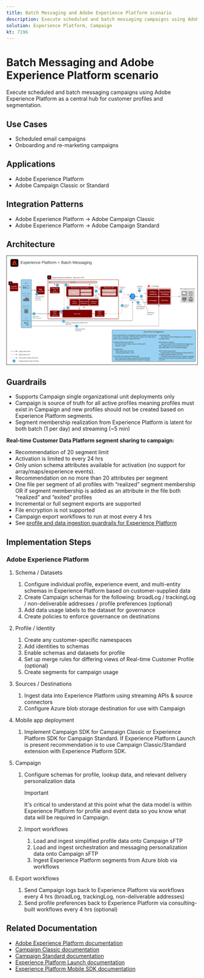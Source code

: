 ```yaml
---
title: Batch Messaging and Adobe Experience Platform scenario
description: Execute scheduled and batch messaging campaigns using Adobe Experience Platform as a central hub for customer profiles and segmentation.
solution: Experience Platform, Campaign
kt: 7196
---
```


# Batch Messaging and Adobe Experience Platform scenario

Execute scheduled and batch messaging campaigns using Adobe Experience Platform as a central hub for customer profiles and segmentation.

## Use Cases

* Scheduled email campaigns
* Onboarding and re-marketing campaigns

## Applications

* Adobe Experience Platform
* Adobe Campaign Classic or Standard

## Integration Patterns

* Adobe Experience Platform → Adobe Campaign Classic
* Adobe Experience Platform → Adobe Campaign Standard

## Architecture

<img src="assets/aepbatch.svg" alt="Reference architecture for the Batch Messaging and Adobe Experience Platform scenario" style="border:1px solid #4a4a4a" />

## Guardrails

* Supports Campaign single organizational unit deployments only
* Campaign is source of truth for all active profiles meaning profiles must exist in Campaign and new profiles should not be created based on Experience Platform segments.
* Segment membership realization from Experience Platform is latent for both batch (1 per day) and streaming (~5 min)

**Real-time Customer Data Platform segment sharing to campaign:**

* Recommendation of 20 segment limit
* Activation is limited to every 24 hrs
* Only union schema attributes available for activation (no support for array/maps/experience events). 
* Recommendation on no more than 20 attributes per segment
* One file per segment of all profiles with “realized” segment membership OR if segment membership is added as an attribute in the file both “realized” and “exited” profiles
* Incremental or full segment exports are supported
* File encryption is not supported
* Campaign export workflows to run at most every 4 hrs
* See [profile and data ingestion guardrails for Experience Platform](https://experienceleague.adobe.com/docs/experience-platform/profile/guardrails.html)

## Implementation Steps

### Adobe Experience Platform

1.  Schema / Datasets
    1.  Configure individual profile, experience event, and multi-entity schemas in Experience Platform based on customer-supplied data
    1.  Create Campaign schemas for the following: broadLog / trackingLog / non-deliverable addresses / profile preferences (optional)
    1.  Add data usage labels to the dataset for governance
    1.  Create policies to enforce governance on destinations

1.  Profile / Identity
    1.  Create any customer-specific namespaces
    1.  Add identities to schemas
    1.  Enable schemas and datasets for profile
    1.  Set up merge rules for differing views of Real-time Customer Profile (optional)
    1.  Create segments for campaign usage

1.  Sources / Destinations
    1.  Ingest data into Experience Platform using streaming APIs & source connectors
    1.  Configure Azure blob storage destination for use with Campaign

1.  Mobile app deployment
    1.  Implement Campaign SDK for Campaign Classic or Experience Platform SDK for Campaign Standard.  If Experience Platform Launch is present recommendation is to use Campaign Classic/Standard extension with Experience Platform SDK.

1.  Campaign
    1.  Configure schemas for profile, lookup data, and relevant delivery personalization data
    
        >[!IMPORTANT]
        >
        > It's critical to understand at this point what the data model is within Experience Platform for profile and event data so you know what data will be required in Campaign.
    
    1.  Import workflows
        1.  Load and ingest simplified profile data onto Campaign sFTP
        1.  Load and ingest orchestration and messaging personalization data onto Campaign sFTP
        1.  Ingest Experience Platform segments from Azure blob via workflows

1.  Export workflows
    1.  Send Campaign logs back to Experience Platform via workflows every 4 hrs (broadLog, trackingLog, non-deliverable addresses)
    1.  Send profile preferences back to Experience Platform via consulting-built workflows every 4 hrs (optional)


## Related Documentation

* [Adobe Experience Platform documentation](https://experienceleague.adobe.com/docs/experience-platform.html?lang=en)
* [Campaign Classic documentation](https://experienceleague.adobe.com/docs/campaign-classic.html?lang=en)
* [Campaign Standard documentation](https://experienceleague.adobe.com/docs/campaign-standard.html?lang=en)
* [Experience Platform Launch documentation](https://experienceleague.adobe.com/docs/launch.html?lang=en)
* [Experience Platform Mobile SDK documentation](https://experienceleague.adobe.com/docs/mobile.html?lang=en)
